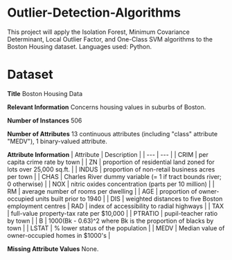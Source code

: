 # Outlier-Detection-Algorithms
 This project will apply the Isolation Forest, Minimum Covariance Determinant, Local Outlier Factor, and One-Class SVM algorithms to the Boston Housing dataset. Languages used: Python.

# Dataset
**Title**
Boston Housing Data

**Relevant Information**
Concerns housing values in suburbs of Boston.

**Number of Instances**
506

**Number of Attributes**
13 continuous attributes (including "class" attribute "MEDV"), 1 binary-valued attribute.

**Attribute Information**
| Attribute | Description |
| --- | --- |
| CRIM | per capita crime rate by town |
| ZN | proportion of residential land zoned for lots over 25,000 sq.ft. |
| INDUS | proportion of non-retail business acres per town |
| CHAS | Charles River dummy variable (= 1 if tract bounds river; 0 otherwise) |
| NOX | nitric oxides concentration (parts per 10 million) |
| RM | average number of rooms per dwelling |
| AGE | proportion of owner-occupied units built prior to 1940 |
| DIS | weighted distances to five Boston employment centres
| RAD | index of accessibility to radial highways |
| TAX | full-value property-tax rate per $10,000 |
| PTRATIO | pupil-teacher ratio by town |
| B | 1000(Bk - 0.63)^2 where Bk is the proportion of blacks by town |
| LSTAT | % lower status of the population |
| MEDV | Median value of owner-occupied homes in $1000's |

**Missing Attribute Values**
None.